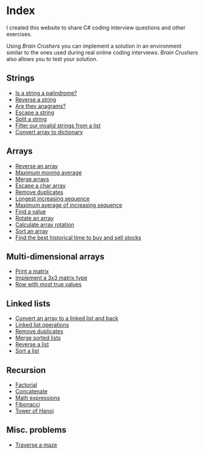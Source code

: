 ﻿# Index

I created this website to share C# coding interview questions and other exercises.

Using _Brain Crushers_ you can implement a solution in an environment similar to the ones used during real online coding interviews. _Brain Crushers_ also allows you to test your solution.

## Strings
- [Is a string a palindrome?](strings-palindrome)
- [Reverse a string](strings-reverse)
- [Are they anagrams?](strings-anagrams)
- [Escape a string](strings-escape)
- [Split a string](strings-split)
- [Filter our invalid strings from a list](strings-filterList)
- [Convert array to dictionary](strings-arrayToDictionary)

## Arrays
- [Reverse an array](arrays-reverse)
- [Maximum moving average](arrays-maxMovingAverage)
- [Merge arrays](arrays-merge)
- [Escape a char array](arrays-escape)
- [Remove duplicates](arrays-removeDuplicates)
- [Longest increasing sequence](arrays-longestIncreasingSequence)
- [Maximum average of increasing sequence](arrays-maxAverageOfIncreasingSequence)
- [Find a value](arrays-findValue)
- [Rotate an array](arrays-rotate)
- [Calculate array rotation](arrays-getRotation)
- [Sort an array](arrays-sort)
- [Find the best historical time to buy and sell stocks](arrays-buySell)

## Multi-dimensional arrays
- [Print a matrix](matrices-print)
- [Implement a 3x3 matrix type](matrices-operations)
- [Row with most true values](matrices-mostTrues)

## Linked lists
- [Convert an array to a linked list and back](lists-arrayToList)
- [Linked list operations](lists-operations)
- [Remove duplicates](lists-removeDuplicates)
- [Merge sorted lists](lists-merge)
- [Reverse a list](lists-reverse)
- [Sort a list](lists-sort)
<!-- - [Split a list around the highest value](lists-split)
- [N<sup>th</sup> to last](lists-nthToLast) -->

## Recursion
- [Factorial](recursion-factorial)
- [Concatenate](recursion-concatenate)
- [Math expressions](recursion-math)
- [Fibonacci](recursion-fibonacci)
- [Tower of Hanoi](recursion-hanoi)

## Misc. problems
- [Traverse a maze](misc-maze)
